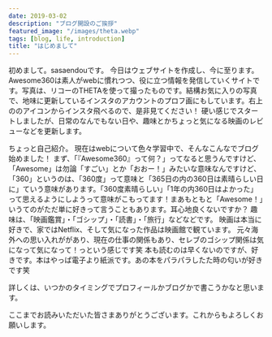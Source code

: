 ```yaml
---
date: 2019-03-02
description: "ブログ開設のご挨拶"
featured_image: "/images/theta.webp"
tags: [blog, life, introduction]
title: "はじめまして"
---
```


初めまして。sasaendouです。
今日はウェブサイトを作成し、今に至ります。Awesome360は素人がwebに慣れつつ、役に立つ情報を発信していくサイトです。写真は、リコーのTHETAを使って撮ったものです。結構お気に入りの写真で、地味に更新しているインスタのアカウントのプロフ画にもしています。右上ののアイコンからインスタ飛べるので、是非見てください！
硬い感じでスタートしましたが、日常のなんでもない日や、趣味とかちょっと気になる映画のレビューなどを更新します。

ちょっと自己紹介。
現在はwebについて色々学習中で、そんなこんなでブログ始めました！
まず、「『Awesome360』って何？」ってなると思うんですけど、「Awesome」は勿論「すごい」とか「おおー！」みたいな意味なんですけど、「360」というのは、「360度」って意味と「365日の内の360日は素晴らしい日に」ていう意味があります。「360度素晴らしい」「1年の内360日はよかった」って思えるようにしようって意味がこもってます！まあもともと「Awesome！」いうてのがただ単に好きって言うこともあります。耳心地良くないですか？
趣味は、「映画鑑賞」・「ゴシップ」・「読書」・「旅行」などなどです。
映画は本当に好きで、家ではNetflix、そして気になった作品は映画館で観ています。
元々海外への思い入れががあり、現在の仕事の関係もあり、セレブのゴシップ関係は気になって気になって！っという感じです笑
本も読むのは早くないのですが、好きです。本はやっぱ電子より紙派です。あの本をパラパラしたた時の匂いが好きです笑

詳しくは、いつかのタイミングでプロフィールかブログかで書こうかなと思います。

ここまでお読みいただいた皆さまありがとうございます。これからもよろしくお願いします。

